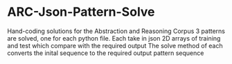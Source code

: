 # ARC-Json-Pattern-Solve
Hand-coding solutions for the Abstraction and Reasoning Corpus
3 patterns are solved, one for each python file. 
Each take in json 2D arrays of training and test which compare with the required output
The solve method of each converts the inital sequence to the required output pattern sequence
